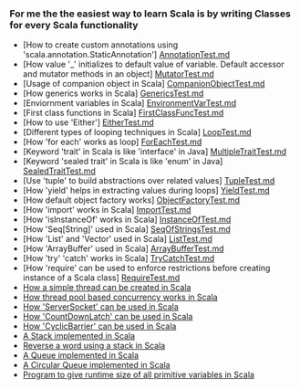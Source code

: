 ### For me the the easiest way to learn Scala is by writing Classes for every Scala functionality

-  [How to create custom annotations using 'scala.annotation.StaticAnnotation'] [AnnotationTest.md]
-  [How value '_' initializes to default value of variable. Default accessor and mutator methods in an object] [MutatorTest.md]
-  [Usage of companion object in Scala] [CompanionObjectTest.md]
-  [How generics works in Scala] [GenericsTest.md]
-  [Enviornment variables in Scala] [EnvironmentVarTest.md]
-  [First class functions in Scala] [FirstClassFuncTest.md]
-  [How to use 'Either'] [EitherTest.md]
-  [Different types of looping techniques in Scala] [LoopTest.md]
-  [How 'for each' works as loop] [ForEachTest.md]
-  [Keyword 'trait' in Scala is like 'interface' in Java] [MultipleTraitTest.md]
-  [Keyword 'sealed trait' in Scala is like 'enum' in Java] [SealedTraitTest.md]
-  [Use 'tuple' to build abstractions over related values] [TupleTest.md]
-  [How 'yield' helps in extracting values during loops] [YieldTest.md]
-  [How default object factory works] [ObjectFactoryTest.md]
-  [How 'import' works in Scala] [ImportTest.md]
-  [How 'isInstanceOf' works in Scala] [InstanceOfTest.md]
-  [How 'Seq[String]' used in Scala] [SeqOfStringsTest.md]
-  [How 'List' and 'Vector' used in Scala] [ListTest.md]
-  [How 'ArrayBuffer' used in Scala] [ArrayBufferTest.md]
-  [How 'try' 'catch' works in Scala] [TryCatchTest.md]
-  [How 'require' can be used to enforce restrictions before creating instance of a Scala class] [RequireTest.md]
-  [How a simple thread can be created in Scala][ThreadTest.md]
-  [How thread pool based concurrency works in Scala][NetworkService.md]
-  [How 'ServerSocket' can be used in Scala][NetworkService.md]
-  [How 'CountDownLatch' can be used in Scala][CountDownLatchTest.md]
-  [How 'CyclicBarrier' can be used in Scala][CyclicBarrierTest.md]
-  [A Stack implemented in Scala][Stack.md]
-  [Reverse a word using a stack in Scala][ReverseTheWord.md]
-  [A Queue implemented in Scala][Queue.md]
-  [A Circular Queue implemented in Scala][CircularQueue.md]
-  [Program to give runtime size of all primitive variables in Scala][PrimitiveVarsSizeTest.md]

[AnnotationTest.md]: https://github.com/inbravo/scala-src/blob/master/src/main/scala/com/inbravo/lang/AnnotationTest.scala
[MutatorTest.md]: https://github.com/inbravo/scala-src/blob/master/src/main/scala/com/inbravo/lang/MutatorTest.scala
[EitherTest.md]: https://github.com/inbravo/scala-src/blob/master/src/main/scala/com/inbravo/lang/EitherTest.scala  
[LoopTest.md]: https://github.com/inbravo/scala-src/blob/master/src/main/scala/com/inbravo/lang/LoopTest.scala  
[MultipleTraitTest.md]: https://github.com/inbravo/scala-src/blob/master/src/main/scala/com/inbravo/lang/MultipleTraitTest.scala  
[SealedTraitTest.md]: https://github.com/inbravo/scala-src/blob/master/src/main/scala/com/inbravo/lang/SealedTraitTest.scala 
[TupleTest.md]: https://github.com/inbravo/scala-src/blob/master/src/main/scala/com/inbravo/lang/TupleTest.scala 
[ForEachTest.md]: https://github.com/inbravo/scala-src/blob/master/src/main/scala/com/inbravo/lang/ForEachTest.scala 
[YieldTest.md]: https://github.com/inbravo/scala-src/blob/master/src/main/scala/com/inbravo/lang/ForEachTest.scala 
[ObjectFactoryTest.md]: https://github.com/inbravo/scala-src/blob/master/src/main/scala/com/inbravo/lang/ObjectFactoryTest.scala 
[ImportTest.md]: https://github.com/inbravo/scala-src/blob/master/src/main/scala/com/inbravo/lang/ImportTest.scala 
[InstanceOfTest.md]: https://github.com/inbravo/scala-src/blob/master/src/main/scala/com/inbravo/lang/InstanceOfTest.scala 
[GenericsTest.md]: https://github.com/inbravo/scala-src/blob/master/src/main/scala/com/inbravo/lang/GenericsTest.scala 
[SeqOfStringsTest.md]: https://github.com/inbravo/scala-src/blob/master/src/main/scala/com/inbravo/lang/SeqOfStringsTest.scala 
[ListTest.md]: https://github.com/inbravo/scala-src/blob/master/src/main/scala/com/inbravo/lang/SeqOfStringsTest.scala 
[ArrayBufferTest.md]: https://github.com/inbravo/scala-src/blob/master/src/main/scala/com/inbravo/lang/SeqOfStringsTest.scala 
[CompanionObjectTest.md]: https://github.com/inbravo/scala-src/blob/master/src/main/scala/com/inbravo/lang/CompanionObjectTest.scala 
[MapTest.md]: https://github.com/inbravo/scala-src/blob/master/src/main/scala/com/inbravo/lang/MapTest.scala 
[EnvironmentVarTest.md]: https://github.com/inbravo/scala-src/blob/master/src/main/scala/com/inbravo/lang/EnvironmentVarTest.scala 
[FirstClassFuncTest.md]: https://github.com/inbravo/scala-src/blob/master/src/main/scala/com/inbravo/lang/FirstClassFuncTest.scala 
[TryCatchTest.md]: https://github.com/inbravo/scala-src/blob/master/src/main/scala/com/inbravo/lang/TryCatchTest.scala 
[RequireTest.md]: https://github.com/inbravo/scala-src/blob/master/src/main/scala/com/inbravo/lang/CompanionObjectTest.scala 
[NetworkService.md]: https://github.com/inbravo/scala-src/blob/master/src/main/scala/com/inbravo/concurrency/NetworkService.scala
[ThreadTest.md]: https://github.com/inbravo/scala-src/blob/master/src/main/scala/com/inbravo/concurrency/ThreadTest.scala
[CountDownLatchTest.md]: https://github.com/inbravo/scala-src/blob/master/src/main/scala/com/inbravo/concurrency/CountDownLatchTest.scala
[CyclicBarrierTest.md]: https://github.com/inbravo/scala-src/blob/master/src/main/scala/com/inbravo/concurrency/CyclicBarrierTest.scala
[Stack.md]: https://github.com/inbravo/scala-src/blob/master/src/main/scala/com/inbravo/ds/stack/Stack.scala
[ReverseTheWord.md]: https://github.com/inbravo/scala-src/blob/master/src/main/scala/com/inbravo/ds/stack/ReverseTheWord.scala
[Queue.md]: https://github.com/inbravo/scala-src/blob/master/src/main/scala/com/inbravo/ds/queue/Queue.scala
[CircularQueue.md]: https://github.com/inbravo/scala-src/blob/master/src/main/scala/com/inbravo/ds/queue/CircularQueue.scala
[PrimitiveVarsSizeTest.md]: https://github.com/inbravo/scala-src/blob/master/src/main/scala/com/inbravo/memory/PrimitiveVarsSizeTest.scala
